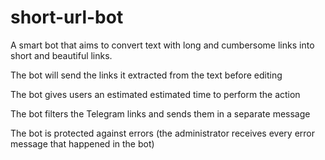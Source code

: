 # short-url-bot

A smart bot that aims to convert text with long and cumbersome links into short and beautiful links.

The bot will send the links it extracted from the text before editing

The bot gives users an estimated estimated time to perform the action

The bot filters the Telegram links and sends them in a separate message

The bot is protected against errors (the administrator receives every error message that happened in the bot)
